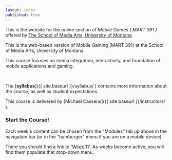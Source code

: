 ```yaml
---
layout: index
published: true
---
```



This is the website for the online section of _Mobile Games ( MART 391 )_ offered by [The School of Media Arts, University of Montana](http://www.umt.edu/mediaarts/).

This is the web-based version of Mobile Gaming (MART 391) at the School of Media Arts, University of Montana.

This course focuses on media integration, interactivity, and foundation of mobile applications and gaming.

<br />


The [**syllabus**]({{ site.baseurl }}/syllabus/ ) contains more information about the course, as well as student expectations.


This course is delivered by [Michael Cassens]({{ site.baseurl }}/instructors/ ).


### Start the Course!

Each week's content can be chosen from the "Modules" tab up above in the navigation bar (or in the "hamburger" menu if you are on a mobile device).

There you should find a link to '[Week 11]({{site.baseurl}}/modules/week-11/overview/)'. As weeks become active, you will find them populate that drop-down menu.

<!-- <div class="embed-responsive embed-responsive-16by9"><iframe class="embed-responsive-item" src="https://www.youtube.com/embed/xE7-fWrOkaQ" frameborder="0" allowfullscreen></iframe></div> -->
